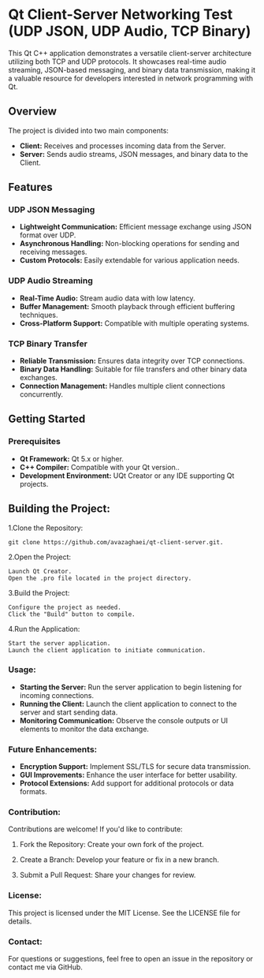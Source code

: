 # Qt Client-Server Networking Test (UDP JSON, UDP Audio, TCP Binary)

This Qt C++ application demonstrates a versatile client-server architecture utilizing both TCP and UDP protocols. It showcases real-time audio streaming, JSON-based messaging, and binary data transmission, making it a valuable resource for developers interested in network programming with Qt.

## Overview

The project is divided into two main components:

- **Client:** Receives and processes incoming data from the Server.
- **Server:** Sends audio streams, JSON messages, and binary data to the Client.

## Features

### UDP JSON Messaging
- **Lightweight Communication:** Efficient message exchange using JSON format over UDP.
- **Asynchronous Handling:** Non-blocking operations for sending and receiving messages.
- **Custom Protocols:** Easily extendable for various application needs.

### UDP Audio Streaming
- **Real-Time Audio:** Stream audio data with low latency.
- **Buffer Management:** Smooth playback through efficient buffering techniques.
- **Cross-Platform Support:** Compatible with multiple operating systems.

### TCP Binary Transfer
- **Reliable Transmission:** Ensures data integrity over TCP connections.
- **Binary Data Handling:** Suitable for file transfers and other binary data exchanges.
- **Connection Management:** Handles multiple client connections concurrently.

## Getting Started

### Prerequisites
- **Qt Framework:** Qt 5.x or higher.
- **C++ Compiler:** Compatible with your Qt version..
- **Development Environment:** UQt Creator or any IDE supporting Qt projects.

## **Building the Project:**
1.Clone the Repository: 

	git clone https://github.com/avazaghaei/qt-client-server.git.
	
2.Open the Project:

    Launch Qt Creator.
    Open the .pro file located in the project directory.
	
3.Build the Project:

    Configure the project as needed.
	Click the "Build" button to compile.
	
4.Run the Application:
 
    Start the server application.
	Launch the client application to initiate communication.

### **Usage:**
- **Starting the Server:** Run the server application to begin listening for incoming connections.
- **Running the Client:** Launch the client application to connect to the server and start sending data.
- **Monitoring Communication:** Observe the console outputs or UI elements to monitor the data exchange.
  
### **Future Enhancements:**
- **Encryption Support:** Implement SSL/TLS for secure data transmission.
- **GUI Improvements:** Enhance the user interface for better usability.
- **Protocol Extensions:** Add support for additional protocols or data formats.
  
### **Contribution:**
	
Contributions are welcome! If you'd like to contribute:
1. Fork the Repository: Create your own fork of the project.

2. Create a Branch: Develop your feature or fix in a new branch.

3. Submit a Pull Request: Share your changes for review.
	
### **License:**
	
This project is licensed under the MIT License. See the LICENSE file for details.
	
### **Contact:**
	
For questions or suggestions, feel free to open an issue in the repository or contact me via GitHub.
